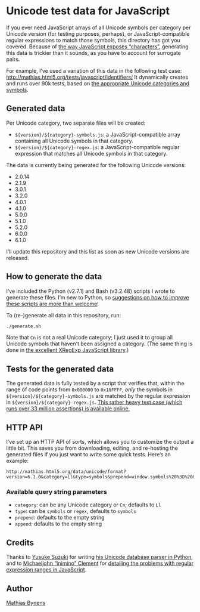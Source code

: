 # Unicode test data for JavaScript

If you ever need JavaScript arrays of all Unicode symbols per category per Unicode version (for testing purposes, perhaps), or JavaScript-compatible regular expressions to match those symbols, this directory has got you covered. Because of [the way JavaScript exposes “characters”](http://mathiasbynens.be/notes/javascript-encoding), generating this data is trickier than it sounds, as you have to account for surrogate pairs.

For example, I’ve used a variation of this data in the following test case: <http://mathias.html5.org/tests/javascript/identifiers/> It dynamically creates and runs over 90k tests, based on [the appropriate Unicode categories and symbols](http://mathiasbynens.be/notes/javascript-identifiers).

## Generated data

Per Unicode category, two separate files will be created:

* `${version}/${category}-symbols.js`: a JavaScript-compatible array containing all Unicode symbols in that category.
* `${version}/${category}-regex.js`: a JavaScript-compatible regular expression that matches all Unicode symbols in that category.

The data is currently being generated for the following Unicode versions:

* 2.0.14
* 2.1.9
* 3.0.1
* 3.2.0
* 4.0.1
* 4.1.0
* 5.0.0
* 5.1.0
* 5.2.0
* 6.0.0
* 6.1.0

I’ll update this repository and this list as soon as new Unicode versions are released.

## How to generate the data

I’ve included the Python (v2.7.1) and Bash (v3.2.48) scripts I wrote to generate these files. I’m new to Python, so [suggestions on how to improve these scripts are more than welcome](https://github.com/mathiasbynens/unicode-data/issues/new)!

To (re-)generate all data in this repository, run:

```bash
./generate.sh
```

Note that `Cn` is not a real Unicode category; I just used it to group all Unicode symbols that haven’t been assigned a category. (The same thing is done in [the excellent XRegExp JavaScript library](http://xregexp.com/).)

## Tests for the generated data

The generated data is fully tested by a script that verifies that, within the range of code points from `0x000000` to `0x10FFFF`, _only_ the symbols in `${version}/${category}-symbols.js` are matched by the regular expression in `${version}/${category}-regex.js`. [This rather heavy test case (which runs over 33 million assertions) is available online.](http://mathias.html5.org/data/unicode/test?version=6.1.0)

## HTTP API

I’ve set up an HTTP API of sorts, which allows you to customize the output a little bit. This saves you from downloading, editing, and re-hosting the generated files if you just want to write some quick tests. Here’s an example:

```
http://mathias.html5.org/data/unicode/format?version=6.1.0&category=Ll&type=symbols&prepend=window.symbols%20%3D%20&append=%3B
```

### Available query string parameters

 * `category`: can be any Unicode category or `Cn`; defaults to `Ll`
 * `type`: can be `symbols` or `regex`, defaults to `symbols`
 * `prepend`: defaults to the empty string
 * `append`: defaults to the empty string

## Credits

Thanks to [Yusuke Suzuki](http://twitter.com/Constellation) for writing [his Unicode database parser in Python](http://code.google.com/p/esprima/issues/detail?id=110#c1), and to [Michaeljohn “inimino” Clement](http://inimino.org/) for [detailing the problems with regular expression ranges in JavaScript](http://inimino.org/~inimino/blog/javascript_cset).

## Author

[Mathias Bynens](http://mathiasbynens.be/)